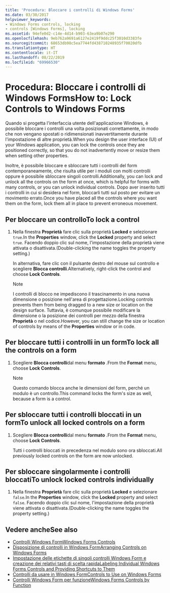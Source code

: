 ```yaml
---
title: 'Procedura: Bloccare i controlli di Windows Forms'
ms.date: 03/30/2017
helpviewer_keywords:
- Windows Forms controls, locking
- controls [Windows Forms], locking
ms.assetid: 94efe0d2-c14e-4d14-b903-63ea9b07e290
ms.openlocfilehash: 9eb762a9691a6127e2419f9ddc25f3010d3383fe
ms.sourcegitcommit: 68653db98c5ea7744fd438710248935f70020dfb
ms.translationtype: HT
ms.contentlocale: it-IT
ms.lasthandoff: 08/22/2019
ms.locfileid: "69966530"
---
```

# <a name="how-to-lock-controls-to-windows-forms"></a><span data-ttu-id="490ba-102">Procedura: Bloccare i controlli di Windows Forms</span><span class="sxs-lookup"><span data-stu-id="490ba-102">How to: Lock Controls to Windows Forms</span></span>
<span data-ttu-id="490ba-103">Quando si progetta l'interfaccia utente dell'applicazione Windows, è possibile bloccare i controlli una volta posizionati correttamente, in modo che non vengano spostati o ridimensionati inavvertitamente durante l'impostazione di altre proprietà.</span><span class="sxs-lookup"><span data-stu-id="490ba-103">When you design the user interface (UI) of your Windows application, you can lock the controls once they are positioned correctly, so that you do not inadvertently move or resize them when setting other properties.</span></span>

 <span data-ttu-id="490ba-104">Inoltre, è possibile bloccare e sbloccare tutti i controlli del form contemporaneamente, che risulta utile per i moduli con molti controlli oppure è possibile sbloccare singoli controlli.</span><span class="sxs-lookup"><span data-stu-id="490ba-104">Additionally, you can lock and unlock all the controls on the form at once, which is helpful for forms with many controls, or you can unlock individual controls.</span></span> <span data-ttu-id="490ba-105">Dopo aver inserito tutti i controlli in cui si desidera nel form, bloccarli tutti sul posto per evitare un movimento errato.</span><span class="sxs-lookup"><span data-stu-id="490ba-105">Once you have placed all the controls where you want them on the form, lock them all in place to prevent erroneous movement.</span></span>

## <a name="to-lock-a-control"></a><span data-ttu-id="490ba-106">Per bloccare un controllo</span><span class="sxs-lookup"><span data-stu-id="490ba-106">To lock a control</span></span>

1. <span data-ttu-id="490ba-107">Nella finestra **Proprietà** fare clic sulla proprietà **Locked** e selezionare `true`.</span><span class="sxs-lookup"><span data-stu-id="490ba-107">In the **Properties** window, click the **Locked** property and select `true`.</span></span> <span data-ttu-id="490ba-108">Facendo doppio clic sul nome, l'impostazione della proprietà viene attivata o disattivata.</span><span class="sxs-lookup"><span data-stu-id="490ba-108">(Double-clicking the name toggles the property setting.)</span></span>

     <span data-ttu-id="490ba-109">In alternativa, fare clic con il pulsante destro del mouse sul controllo e scegliere **Blocca controlli**.</span><span class="sxs-lookup"><span data-stu-id="490ba-109">Alternatively, right-click the control and choose **Lock Controls**.</span></span>

    > [!NOTE]
    > <span data-ttu-id="490ba-110">I controlli di blocco ne impediscono il trascinamento in una nuova dimensione o posizione nell'area di progettazione.</span><span class="sxs-lookup"><span data-stu-id="490ba-110">Locking controls prevents them from being dragged to a new size or location on the design surface.</span></span> <span data-ttu-id="490ba-111">Tuttavia, è comunque possibile modificare la dimensione o la posizione dei controlli per mezzo della finestra **Proprietà** o nel codice.</span><span class="sxs-lookup"><span data-stu-id="490ba-111">However, you can still change the size or location of controls by means of the **Properties** window or in code.</span></span>

## <a name="to-lock-all-the-controls-on-a-form"></a><span data-ttu-id="490ba-112">Per bloccare tutti i controlli in un form</span><span class="sxs-lookup"><span data-stu-id="490ba-112">To lock all the controls on a form</span></span>

1. <span data-ttu-id="490ba-113">Scegliere **Blocca controlli**dal menu **formato** .</span><span class="sxs-lookup"><span data-stu-id="490ba-113">From the **Format** menu, choose **Lock Controls**.</span></span>

    > [!NOTE]
    > <span data-ttu-id="490ba-114">Questo comando blocca anche le dimensioni del form, perché un modulo è un controllo.</span><span class="sxs-lookup"><span data-stu-id="490ba-114">This command locks the form's size as well, because a form is a control.</span></span>

## <a name="to-unlock-all-locked-controls-on-a-form"></a><span data-ttu-id="490ba-115">Per sbloccare tutti i controlli bloccati in un form</span><span class="sxs-lookup"><span data-stu-id="490ba-115">To unlock all locked controls on a form</span></span>

1. <span data-ttu-id="490ba-116">Scegliere **Blocca controlli**dal menu **formato** .</span><span class="sxs-lookup"><span data-stu-id="490ba-116">From the **Format** menu, choose **Lock Controls**.</span></span>

     <span data-ttu-id="490ba-117">Tutti i controlli bloccati in precedenza nel modulo sono ora sbloccati.</span><span class="sxs-lookup"><span data-stu-id="490ba-117">All previously locked controls on the form are now unlocked.</span></span>

## <a name="to-unlock-locked-controls-individually"></a><span data-ttu-id="490ba-118">Per sbloccare singolarmente i controlli bloccati</span><span class="sxs-lookup"><span data-stu-id="490ba-118">To unlock locked controls individually</span></span>

1. <span data-ttu-id="490ba-119">Nella finestra **Proprietà** fare clic sulla proprietà **Locked** e selezionare `false`.</span><span class="sxs-lookup"><span data-stu-id="490ba-119">In the **Properties** window, click the **Locked** property and select `false`.</span></span> <span data-ttu-id="490ba-120">Facendo doppio clic sul nome, l'impostazione della proprietà viene attivata o disattivata.</span><span class="sxs-lookup"><span data-stu-id="490ba-120">(Double-clicking the name toggles the property setting.)</span></span>

## <a name="see-also"></a><span data-ttu-id="490ba-121">Vedere anche</span><span class="sxs-lookup"><span data-stu-id="490ba-121">See also</span></span>

- [<span data-ttu-id="490ba-122">Controlli Windows Form</span><span class="sxs-lookup"><span data-stu-id="490ba-122">Windows Forms Controls</span></span>](index.md)
- [<span data-ttu-id="490ba-123">Disposizione di controlli in Windows Form</span><span class="sxs-lookup"><span data-stu-id="490ba-123">Arranging Controls on Windows Forms</span></span>](arranging-controls-on-windows-forms.md)
- [<span data-ttu-id="490ba-124">Impostazione delle etichette di singoli controlli Windows Form e creazione dei relativi tasti di scelta rapida</span><span class="sxs-lookup"><span data-stu-id="490ba-124">Labeling Individual Windows Forms Controls and Providing Shortcuts to Them</span></span>](labeling-individual-windows-forms-controls-and-providing-shortcuts-to-them.md)
- [<span data-ttu-id="490ba-125">Controlli da usare in Windows Form</span><span class="sxs-lookup"><span data-stu-id="490ba-125">Controls to Use on Windows Forms</span></span>](controls-to-use-on-windows-forms.md)
- [<span data-ttu-id="490ba-126">Controlli Windows Form per funzione</span><span class="sxs-lookup"><span data-stu-id="490ba-126">Windows Forms Controls by Function</span></span>](windows-forms-controls-by-function.md)
